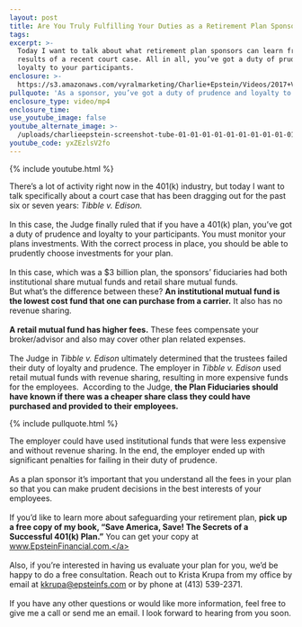 ```yaml
---
layout: post
title: Are You Truly Fulfilling Your Duties as a Retirement Plan Sponsor?
tags:
excerpt: >-
  Today I want to talk about what retirement plan sponsors can learn from the
  results of a recent court case. All in all, you’ve got a duty of prudence and
  loyalty to your participants.
enclosure: >-
  https://s3.amazonaws.com/vyralmarketing/Charlie+Epstein/Videos/2017+Videos/TIBBLE+vs+EDISON+-+The+401K+Coach.mp4
pullquote: 'As a sponsor, you’ve got a duty of prudence and loyalty to your participants.'
enclosure_type: video/mp4
enclosure_time:
use_youtube_image: false
youtube_alternate_image: >-
  /uploads/charlieepstein-screenshot-tube-01-01-01-01-01-01-01-01-01-01-01-01-01-01-01-01-01-01-01.jpg
youtube_code: yxZEzlsV2fo
---
```



{% include youtube.html %}

There’s a lot of activity right now in the 401(k) industry, but today I want to talk specifically about a court case that has been dragging out for the past six or seven years: *Tibble v. Edison.*<br><br>In this case, the Judge finally ruled that if you have a 401(k) plan, you’ve got a duty of prudence and loyalty to your participants. You must monitor your plans investments. With the correct process in place, you should be able to prudently choose investments for your plan. &nbsp;<br>&nbsp;<br>In this case, which was a $3 billion plan, the sponsors’ fiduciaries had both institutional share mutual funds and retail share mutual funds.<br>But what’s the difference between these? **An institutional mutual fund is the lowest cost fund that one can purchase from a carrier.** It also has no revenue sharing.<br><br>**A retail mutual fund has higher fees.** These fees compensate your broker/advisor and also may cover other plan related expenses.<br>&nbsp;<br>The Judge in *Tibble v. Edison* ultimately determined that the trustees failed their duty of loyalty and prudence. The employer in *Tibble v. Edison* used retail mutual funds with revenue sharing, resulting in more expensive funds for the employees. &nbsp;According to the Judge, **the Plan Fiduciaries should have known if there was a cheaper share class they could have purchased and provided to their employees.**

{% include pullquote.html %}

The employer could have used institutional funds that were less expensive and without revenue sharing. In the end, the employer ended up with significant penalties for failing in their duty of prudence.<br><br>As a plan sponsor it’s important that you understand all the fees in your plan so that you can make prudent decisions in the best interests of your employees.<br><br>If you’d like to learn more about safeguarding your retirement plan, **pick up a free copy of my book, “Save America, Save! The Secrets of a Successful 401(k) Plan.”** You can get your copy at <a href="www.EpsteinFinancial.com" target="_blank">www.EpsteinFinancial.com.</a><br>&nbsp;<br>Also, if you’re interested in having us evaluate your plan for you, we’d be happy to do a free consultation. Reach out to Krista Krupa from my office by email at <a href="mailto:kkrupa@epsteinfs.com" target="_blank">kkrupa@epsteinfs.com</a> or by phone at (413) 539-2371.<br>&nbsp;<br>If you have any other questions or would like more information, feel free to give me a call or send me an email. I look forward to hearing from you soon.